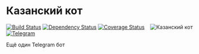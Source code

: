 # Казанский кот

<img src="https://user-images.githubusercontent.com/5698350/27512194-25819c16-5941-11e7-8705-dd34e8f701b6.png" alt="Казанский кот" align="right"/>

[![Build Status](https://travis-ci.org/azat-io/kazan-cat.svg?branch=master)](https://travis-ci.org/azat-io/kazan-cat)
[![Dependency Status](https://gemnasium.com/badges/github.com/azat-io/kazan-cat.svg)](https://gemnasium.com/github.com/azat-io/kazan-cat)
[![Coverage Status](https://coveralls.io/repos/github/azat-io/kazan-cat/badge.svg?branch=master)](https://coveralls.io/github/azat-io/kazan-cat?branch=master)
[![Telegram](https://img.shields.io/badge/telegram-KazanCatBot-brightgreen.svg)](https://telegram.me/kazanCatBot)

Ещё один Telegram бот
